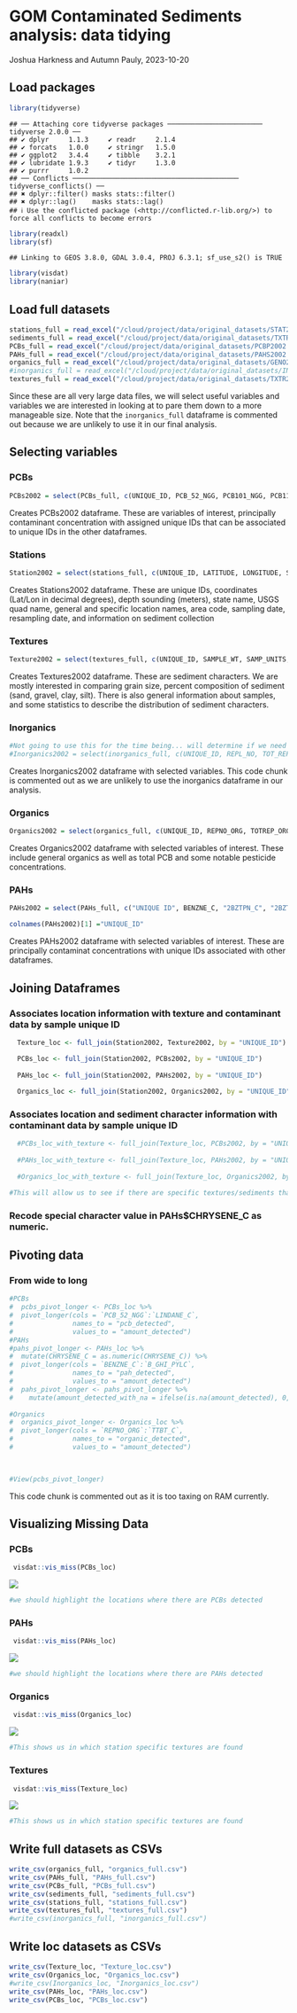 GOM Contaminated Sediments analysis: data tidying
================
Joshua Harkness and Autumn Pauly,
2023-10-20

## Load packages

``` r
library(tidyverse)
```

    ## ── Attaching core tidyverse packages ──────────────────────── tidyverse 2.0.0 ──
    ## ✔ dplyr     1.1.3     ✔ readr     2.1.4
    ## ✔ forcats   1.0.0     ✔ stringr   1.5.0
    ## ✔ ggplot2   3.4.4     ✔ tibble    3.2.1
    ## ✔ lubridate 1.9.3     ✔ tidyr     1.3.0
    ## ✔ purrr     1.0.2     
    ## ── Conflicts ────────────────────────────────────────── tidyverse_conflicts() ──
    ## ✖ dplyr::filter() masks stats::filter()
    ## ✖ dplyr::lag()    masks stats::lag()
    ## ℹ Use the conflicted package (<http://conflicted.r-lib.org/>) to force all conflicts to become errors

``` r
library(readxl)
library(sf)
```

    ## Linking to GEOS 3.8.0, GDAL 3.0.4, PROJ 6.3.1; sf_use_s2() is TRUE

``` r
library(visdat)
library(naniar)
```

## Load full datasets

``` r
stations_full = read_excel("/cloud/project/data/original_datasets/STAT2002.xls", sheet = 2, skip = 3)
sediments_full = read_excel("/cloud/project/data/original_datasets/TXTR2002.xls", sheet = 2, skip = 3)
PCBs_full = read_excel("/cloud/project/data/original_datasets/PCBP2002.xls", sheet = 2, skip = 3)
PAHs_full = read_excel("/cloud/project/data/original_datasets/PAHS2002.xls", sheet = 2, skip = 3)
organics_full = read_excel("/cloud/project/data/original_datasets/GENO2002.xls", sheet = 2, skip = 3)
#inorganics_full = read_excel("/cloud/project/data/original_datasets/INOR2002.xls", sheet = 2, skip = 3)
textures_full = read_excel("/cloud/project/data/original_datasets/TXTR2002.xls", sheet = 2, skip = 3)
```

Since these are all very large data files, we will select useful
variables and variables we are interested in looking at to pare them
down to a more manageable size. Note that the `inorganics_full`
dataframe is commented out because we are unlikely to use it in our
final analysis.

## Selecting variables

### PCBs

``` r
PCBs2002 = select(PCBs_full, c(UNIQUE_ID, PCB_52_NGG, PCB101_NGG, PCB118_NGG, PCB128_NGG, PCB138_NGG, PCB153_NGG, PCB180_NGG, PCB206_NGG, PCB209_NGG, DDT_4_4_C, DDT_2_4_C, DDE_4_4_C, DDD_4_4_C, ENDRIN_C, ENDR_ALD_C, ALDRIN_C, DIELDRN_C, CLRDNE_T_C, MIREX_C, METHOXYCLC, BHC_A_C, BHC_B_C, BHC_D_C, LINDANE_C))
```

Creates PCBs2002 dataframe. These are variables of interest, principally
contaminant concentration with assigned unique IDs that can be
associated to unique IDs in the other dataframes.

### Stations

``` r
Station2002 = select(stations_full, c(UNIQUE_ID, LATITUDE, LONGITUDE, SOUNDING_M, STATE_NAME, QUAD_NAME, GEN_LOC_NM, SPECFC_LOC, AREA_CODE, SAMP_DATE1, TO_SMP_DT2, DPTH_N_COR, DPTH_CODE, COR_GRB_CD))
```

Creates Stations2002 dataframe. These are unique IDs, coordinates
(Lat/Lon in decimal degrees), depth sounding (meters), state name, USGS
quad name, general and specific location names, area code, sampling
date, resampling date, and information on sediment collection

### Textures

``` r
Texture2002 = select(textures_full, c(UNIQUE_ID, SAMPLE_WT, SAMP_UNITS, Q1_MM, Q2_MED_MM, Q3_MM, GRN_SI_PCT, SPECIFIC_G, GRAVEL_PCT, SAND_PCT, SILT_PCT, CLAY_PCT, FINES_SIL, SED_CLASS, CLASSIF_S, MEDIAN, MEAN, STDEV_SORT, SKEWNESS, KURTOSIS))
```

Creates Textures2002 dataframe. These are sediment characters. We are
mostly interested in comparing grain size, percent composition of
sediment (sand, gravel, clay, silt). There is also general information
about samples, and some statistics to describe the distribution of
sediment characters.

### Inorganics

``` r
#Not going to use this for the time being... will determine if we need these variables in the future. 
#Inorganics2002 = select(inorganics_full, c(UNIQUE_ID, REPL_NO, TOT_REPL, AG_UG_G, AL_UG_G, AS_UG_G, AS_UG_G, AU_UG_G, B_UG_G, BA_UG_G, BE_UG_G, CA_UG_G, CD_UG_G, CL_UG_G, CO_UG_G, CR_UG_G, CU_UG_G, FE_UG_G, HG_UG_G, K_UG_G, LI_UG_G, MG_UG_G, MN_UG_G, MO_UG_G, NA_UG_G, NI_UG_G, P_UG_G, PB_UG_G, RA_UG_G, SB_UG_G, SE_UG_G, SI_UG_G, SN_UG_G, TI_UG_G, TL_UG_G, TH_UG_G, U_UG_G, V_UG_G, ZN_UG_G, C_INOR_PCT, C_ORG_PCT, C_TOT_PCT, VOLAT_PCT, HYDROG_PCT, NITROG_PCT, NH3_MOL_KG, NO3_MOL_KG, O2_MOL_KG, SO2_MOL_KG, SO3_MOL_KG, SO4_MOL_KG, AVS_MOL_G, COD_UG_G, CEC_MOL_KG, SURF_M2_G, TOTSAMP_G, TSOL_WTPCT, WATER_WPCT, R_MOHMS, SP_C_MOHMS, SALIN_PPT, ALK_MEQ_KG, PH, TOTR_MR_HR, ALPHA_PC_G, BETA_PC_G, BULK_RAD_Q))
```

Creates Inorganics2002 dataframe with selected variables. This code
chunk is commented out as we are unlikely to use the inorganics
dataframe in our analysis.

### Organics

``` r
Organics2002 = select(organics_full, c(UNIQUE_ID, REPNO_ORG, TOTREP_ORG, TVS_EP_PCT, O_G_PCT, O_G_UGG, PHCTOT_PCT, PHCTOT_UGG, PCB_T_UGG, DDT_T_NGG, DDE_T_NGG, DDD_T_NGG, PEST_UG_G, PAHTOT_PCT, PAHTOT_UGG, LIPIDS_NGG, CLOST_SP_G, MBT_C, DBT_C, TBT_C, TTBT_C))
```

Creates Organics2002 dataframe with selected variables of interest.
These include general organics as well as total PCB and some notable
pesticide concentrations.

### PAHs

``` r
PAHs2002 = select(PAHs_full, c("UNIQUE ID", BENZNE_C, "2BZTPN_C", "2BZTPN_T_C", C1DIBZTPNC, C2DIBZTPNC, C3DIBZTPNC, "2BZFRN_T_C", NAPHTHLN_C, NPHTLN_T_C, C1NPHTLN_C, "1MTYLNAP_C", "2MTYLNAP_C", C2NPHTLN_C, C3NPHTLN_C, C4NPHTLN_C, BIPHENYL_C, ACNPHTHN_C, ACNPHTYL_C, FLUORENE_C, C1FLORNE_C, C2FLORNE_C, C3FLORNE_C, PHNANTHR_C, "1MT_PHE_C", C2PHNANT_C, C3PHNANT_C, C4PHNANT_C, ANTHRACN_C, BZ_A_ANT_C, "2_AH_ANT_C", PYRENE_C, C1PYRENE_C, BZ_A_PYR_C, BZ_E_PYR_C, IN_123_PYC, "3_4BNZPY_C", FLORNTHN_C, C1FLRNTHNC, BZ_B_FLUOC, BZ_K_FLUOC, CHRYSENE_C, CHRYS_C1_C, CHRYS_C2_C, CHRYS_C3_C, CHRYS_C4_C, PERYLENE_C, BNZ_G_PYLC, B_GHI_PYLC))

colnames(PAHs2002)[1] ="UNIQUE_ID"
```

Creates PAHs2002 dataframe with selected variables of interest. These
are principally contaminat concentrations with unique IDs associated
with other dataframes.

## Joining Dataframes

### Associates location information with texture and contaminant data by sample unique ID

``` r
  Texture_loc <- full_join(Station2002, Texture2002, by = "UNIQUE_ID")

  PCBs_loc <- full_join(Station2002, PCBs2002, by = "UNIQUE_ID")
  
  PAHs_loc <- full_join(Station2002, PAHs2002, by = "UNIQUE_ID")
  
  Organics_loc <- full_join(Station2002, Organics2002, by = "UNIQUE_ID")
```

### Associates location and sediment character information with contaminant data by sample unique ID

``` r
  #PCBs_loc_with_texture <- full_join(Texture_loc, PCBs2002, by = "UNIQUE_ID")
  
  #PAHs_loc_with_texture <- full_join(Texture_loc, PAHs2002, by = "UNIQUE_ID")
  
  #Organics_loc_with_texture <- full_join(Texture_loc, Organics2002, by = "UNIQUE_ID")

#This will allow us to see if there are specific textures/sediments that attract certain PCBs, PAHs, and Organics.
```

### Recode special character value in PAHs\$CHRYSENE_C as numeric.

## Pivoting data

### From wide to long

``` r
#PCBs
#  pcbs_pivot_longer <- PCBs_loc %>%
#  pivot_longer(cols = `PCB_52_NGG`:`LINDANE_C`, 
#               names_to = "pcb_detected", 
#               values_to = "amount_detected")
#PAHs
#pahs_pivot_longer <- PAHs_loc %>%
#  mutate(CHRYSENE_C = as.numeric(CHRYSENE_C)) %>%
#  pivot_longer(cols = `BENZNE_C`:`B_GHI_PYLC`, 
#               names_to = "pah_detected", 
#               values_to = "amount_detected")
#  pahs_pivot_longer <- pahs_pivot_longer %>%
#    mutate(amount_detected_with_na = ifelse(is.na(amount_detected), 0, amount_detected))
 
#Organics
#  organics_pivot_longer <- Organics_loc %>%
#  pivot_longer(cols = `REPNO_ORG`:`TTBT_C`, 
#               names_to = "organic_detected", 
#               values_to = "amount_detected")


  
#View(pcbs_pivot_longer)
```

This code chunk is commented out as it is too taxing on RAM currently.

## Visualizing Missing Data

### PCBs

``` r
 visdat::vis_miss(PCBs_loc)
```

![](analysis_files/figure-gfm/missing-data-PCBs-1.png)<!-- -->

``` r
#we should highlight the locations where there are PCBs detected
```

### PAHs

``` r
 visdat::vis_miss(PAHs_loc)
```

![](analysis_files/figure-gfm/missing-data-PAHs-1.png)<!-- -->

``` r
#we should highlight the locations where there are PAHs detected
```

### Organics

``` r
 visdat::vis_miss(Organics_loc)
```

![](analysis_files/figure-gfm/missing-data-Organics-1.png)<!-- -->

``` r
#This shows us in which station specific textures are found
```

### Textures

``` r
 visdat::vis_miss(Texture_loc)
```

![](analysis_files/figure-gfm/missing-data-Textures-1.png)<!-- -->

``` r
#This shows us in which station specific textures are found
```

## Write full datasets as CSVs

``` r
write_csv(organics_full, "organics_full.csv")
write_csv(PAHs_full, "PAHs_full.csv")
write_csv(PCBs_full, "PCBs_full.csv")
write_csv(sediments_full, "sediments_full.csv")
write_csv(stations_full, "stations_full.csv")
write_csv(textures_full, "textures_full.csv")
#write_csv(inorganics_full, "inorganics_full.csv")
```

## Write loc datasets as CSVs

``` r
write_csv(Texture_loc, "Texture_loc.csv")
write_csv(Organics_loc, "Organics_loc.csv")
#write_csv(Inorganics_loc, "Inorganics_loc.csv")
write_csv(PAHs_loc, "PAHs_loc.csv")
write_csv(PCBs_loc, "PCBs_loc.csv")
```
